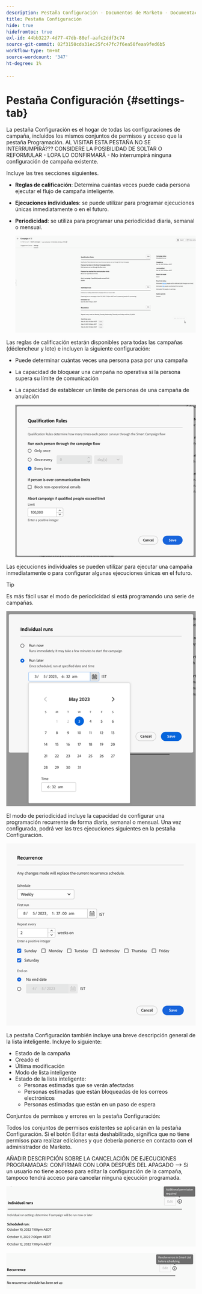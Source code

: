 ```yaml
---
description: Pestaña Configuración - Documentos de Marketo - Documentación del producto
title: Pestaña Configuración
hide: true
hidefromtoc: true
exl-id: 44bb3227-4d77-47db-88ef-aafc2ddf3c74
source-git-commit: 02f3150cda31ec25fc47fc7f6ea50feaa9fed6b5
workflow-type: tm+mt
source-wordcount: '347'
ht-degree: 1%

---
```


# Pestaña Configuración {#settings-tab}

La pestaña Configuración es el hogar de todas las configuraciones de campaña, incluidos los mismos conjuntos de permisos y acceso que la pestaña Programación. AL VISITAR ESTA PESTAÑA NO SE INTERRUMPIRÁ??? CONSIDERE LA POSIBILIDAD DE SOLTAR O REFORMULAR - LOPA LO CONFIRMARÁ - No interrumpirá ninguna configuración de campaña existente.

Incluye las tres secciones siguientes.

* **Reglas de calificación**: Determina cuántas veces puede cada persona ejecutar el flujo de campaña inteligente.

* **Ejecuciones individuales**: se puede utilizar para programar ejecuciones únicas inmediatamente o en el futuro.

* **Periodicidad**: se utiliza para programar una periodicidad diaria, semanal o mensual.

  ![](assets/settings-tab-1.png)

Las reglas de calificación estarán disponibles para todas las campañas (déclencheur y lote) e incluyen la siguiente configuración:

* Puede determinar cuántas veces una persona pasa por una campaña
* La capacidad de bloquear una campaña no operativa si la persona supera su límite de comunicación
* La capacidad de establecer un límite de personas de una campaña de anulación

  ![](assets/settings-tab-2.png)

Las ejecuciones individuales se pueden utilizar para ejecutar una campaña inmediatamente o para configurar algunas ejecuciones únicas en el futuro.

>[!TIP]
>
>Es más fácil usar el modo de periodicidad si está programando una serie de campañas.

![](assets/settings-tab-3.png)

El modo de periodicidad incluye la capacidad de configurar una programación recurrente de forma diaria, semanal o mensual. Una vez configurada, podrá ver las tres ejecuciones siguientes en la pestaña Configuración.

![](assets/settings-tab-4.png)

La pestaña Configuración también incluye una breve descripción general de la lista inteligente. Incluye lo siguiente:

* Estado de la campaña
* Creado el
* Última modificación
* Modo de lista inteligente
* Estado de la lista inteligente:
   * Personas estimadas que se verán afectadas
   * Personas estimadas que están bloqueadas de los correos electrónicos
   * Personas estimadas que están en un paso de espera

Conjuntos de permisos y errores en la pestaña Configuración:

Todos los conjuntos de permisos existentes se aplicarán en la pestaña Configuración. Si el botón Editar está deshabilitado, significa que no tiene permisos para realizar ediciones y que debería ponerse en contacto con el administrador de Marketo.

AÑADIR DESCRIPCIÓN SOBRE LA CANCELACIÓN DE EJECUCIONES PROGRAMADAS: CONFIRMAR CON LOPA DESPUÉS DEL APAGADO —> Si un usuario no tiene acceso para editar la configuración de la campaña, tampoco tendrá acceso para cancelar ninguna ejecución programada.

![](assets/settings-tab-5.png)

![](assets/settings-tab-6.png)